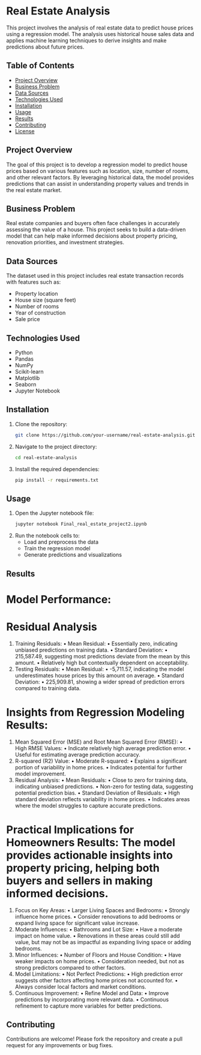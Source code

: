 # Real Estate Analysis

This project involves the analysis of real estate data to predict house prices using a regression model. The analysis uses historical house sales data and applies machine learning techniques to derive insights and make predictions about future prices.

## Table of Contents
- [Project Overview](#project-overview)
- [Business Problem](#business-problem)
- [Data Sources](#data-sources)
- [Technologies Used](#technologies-used)
- [Installation](#installation)
- [Usage](#usage)
- [Results](#results)
- [Contributing](#contributing)
- [License](#license)

## Project Overview

The goal of this project is to develop a regression model to predict house prices based on various features such as location, size, number of rooms, and other relevant factors. By leveraging historical data, the model provides predictions that can assist in understanding property values and trends in the real estate market.

## Business Problem

Real estate companies and buyers often face challenges in accurately assessing the value of a house. This project seeks to build a data-driven model that can help make informed decisions about property pricing, renovation priorities, and investment strategies.

## Data Sources

The dataset used in this project includes real estate transaction records with features such as:
- Property location
- House size (square feet)
- Number of rooms
- Year of construction
- Sale price

## Technologies Used

- Python
- Pandas
- NumPy
- Scikit-learn
- Matplotlib
- Seaborn
- Jupyter Notebook

## Installation

1. Clone the repository:
   ```bash
   git clone https://github.com/your-username/real-estate-analysis.git
2. Navigate to the project directory:
   ```bash
   cd real-estate-analysis
3. Install the required dependencies:
   ```bash
   pip install -r requirements.txt

  ## Usage
1. Open the Jupyter notebook file:
   ```bash
   jupyter notebook Final_real_estate_project2.ipynb
2. Run the notebook cells to:
   * Load and preprocess the data
   * Train the regression model
   * Generate predictions and visualizations

## Results
# Model Performance: 
# Residual Analysis
1. Training Residuals:
• Mean Residual:
• Essentially zero, indicating unbiased predictions on training data.
• Standard Deviation:
• 215,587.49, suggesting most predictions deviate from the mean by this amount.
• Relatively high but contextually dependent on acceptability.
2. Testing Residuals: 
• Mean Residual:
• -5,711.57, indicating the model underestimates house prices by this amount on average.
• Standard Deviation:
• 225,909.81, showing a wider spread of prediction errors compared to training data.

# Insights from Regression Modeling Results: 
1. Mean Squared Error (MSE) and Root Mean Squared Error (RMSE):
• High RMSE Values:
• Indicate relatively high average prediction error.
• Useful for estimating average prediction accuracy.
2. R-squared (R2) Value:
• Moderate R-squared:
• Explains a significant portion of variability in home prices.
• Indicates potential for further model improvement.
3. Residual Analysis:
• Mean Residuals:
• Close to zero for training data, indicating unbiased predictions.
• Non-zero for testing data, suggesting potential prediction bias.
• Standard Deviation of Residuals:
• High standard deviation reflects variability in home prices.
• Indicates areas where the model struggles to capture accurate predictions.

# Practical Implications for Homeowners Results: The model provides actionable insights into property pricing, helping both buyers and sellers in making informed decisions.
1. Focus on Key Areas:
• Larger Living Spaces and Bedrooms:
• Strongly influence home prices.
• Consider renovations to add bedrooms or expand living space for significant value increase.
2. Moderate Influences:
• Bathrooms and Lot Size:
• Have a moderate impact on home value.
• Renovations in these areas could still add value, but may not be as impactful as expanding living space or adding bedrooms.
3. Minor Influences:
• Number of Floors and House Condition:
• Have weaker impacts on home prices.
• Consideration needed, but not as strong predictors compared to other factors.
4. Model Limitations:
• Not Perfect Predictions:
• High prediction error suggests other factors affecting home prices not accounted for.
• Always consider local factors and market conditions.
5. Continuous Improvement:
• Refine Model and Data:
• Improve predictions by incorporating more relevant data.
• Continuous refinement to capture more variables for better predictions.

## Contributing
Contributions are welcome! Please fork the repository and create a pull request for any improvements or bug fixes.
  
